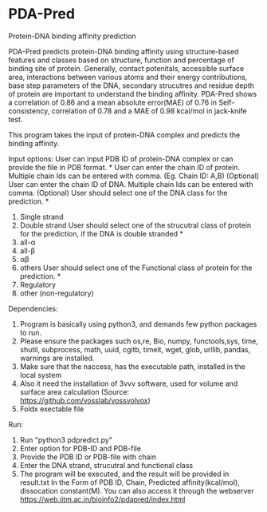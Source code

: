 # PDA-Pred
Protein-DNA binding affinity prediction

PDA-Pred predicts protein-DNA binding affinity using structure-based features and classes based on structure, function and percentage of binding site of protein. Generally, contact potenitals, accessible surface area, interactions between various atoms and their energy contributions, base step parameters of the DNA, secondary strucutres and residue depth of protein are important to understand the binding affinity. PDA-Pred shows a correlation of 0.86 and a mean absolute error(MAE) of 0.76 in Self-consistency, correlation of 0.78 and a MAE of 0.98 kcal/mol in jack-knife test.

This program takes the input of protein-DNA complex and predicts the binding affinity.

Input options:
User can input PDB ID of protein-DNA complex or can provide the file in PDB format. *
User can enter the chain ID of protein. Multiple chain Ids can be entered with comma. (Eg. Chain ID: A,B) (Optional)
User can enter the chain ID of DNA. Multiple chain Ids can be entered with comma. (Optional)
User should select one of the DNA class for the prediction. *
1. Single strand
2. Double strand
User should select one of the strucutral class of protein for the prediction, if the DNA is double stranded *
1. all-α
2. all-β
3. αβ
4. others
User should select one of the Functional class of protein for the prediction. *
1. Regulatory
2. other (non-regulatory)

Dependencies:
1. Program is basically using python3, and demands few python packages to run.
2. Please ensure the packages such os,re, Bio, numpy, functools,sys, time, shutil, subprocess, math, uuid, cgitb, timeit, wget, glob, urllib, pandas, warnings are installed.
3. Make sure that the naccess, has the executable path, installed in the local system
4. Also it need the installation of 3vvv software, used for volume and surface area calculation (Source: https://github.com/vosslab/vossvolvox)
5. Foldx exectable file

Run:
1. Run "python3 pdpredict.py"
2. Enter option for PDB-ID and PDB-file
3. Provide the PDB ID or PDB-file with chain
4. Enter the DNA strand, strucutral and functional class
5. The program will be executed, and the result will be provided in result.txt
In the Form of PDB ID, Chain, Predicted affinity(kcal/mol), dissocation constant(M).
You can also access it through the webserver https://web.iitm.ac.in/bioinfo2/pdapred/index.html
